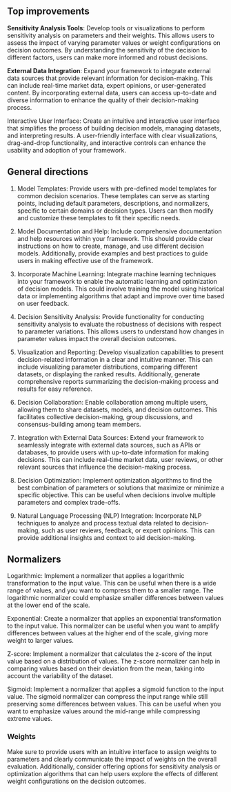 ## Top improvements
**Sensitivity Analysis Tools**: Develop tools or visualizations to perform sensitivity analysis on parameters and their weights. 
This allows users to assess the impact of varying parameter values or weight configurations on decision outcomes. 
By understanding the sensitivity of the decision to different factors, users can make more informed and robust decisions.

**External Data Integration**: Expand your framework to integrate external data sources that provide relevant information for decision-making. 
This can include real-time market data, expert opinions, or user-generated content. 
By incorporating external data, users can access up-to-date and diverse information to enhance the quality of their decision-making process.

Interactive User Interface: Create an intuitive and interactive user interface that simplifies the process of building decision models, 
managing datasets, and interpreting results. A user-friendly interface with clear visualizations, drag-and-drop functionality, and interactive controls can enhance the usability and adoption of your framework.




## General directions

1. Model Templates: Provide users with pre-defined model templates for common decision scenarios. These templates can serve as starting points,
including default parameters, descriptions, and normalizers, specific to certain domains or decision types. Users can then modify and customize these templates to fit their specific needs.

2. Model Documentation and Help: Include comprehensive documentation and help resources within your framework.
This should provide clear instructions on how to create, manage, and use different decision models.
Additionally, provide examples and best practices to guide users in making effective use of the framework.



5. Incorporate Machine Learning: Integrate machine learning techniques into your framework to enable the automatic learning and optimization of decision models.
This could involve training the model using historical data or implementing algorithms that adapt and improve over time based on user feedback.


6. Decision Sensitivity Analysis: Provide functionality for conducting sensitivity analysis to evaluate the robustness of decisions with respect to parameter variations.
This allows users to understand how changes in parameter values impact the overall decision outcomes.


7. Visualization and Reporting: Develop visualization capabilities to present decision-related information in a clear and intuitive manner.
This can include visualizing parameter distributions, comparing different datasets, or displaying the ranked results.
Additionally, generate comprehensive reports summarizing the decision-making process and results for easy reference.

8. Decision Collaboration: Enable collaboration among multiple users, allowing them to share datasets, models, and decision outcomes.
This facilitates collective decision-making, group discussions, and consensus-building among team members.


9. Integration with External Data Sources: Extend your framework to seamlessly integrate with external data sources, such as APIs or databases,
to provide users with up-to-date information for making decisions. This can include real-time market data, user reviews, or other relevant sources that influence the decision-making process.

10. Decision Optimization: Implement optimization algorithms to find the best combination of parameters or solutions that maximize or minimize a specific objective.
This can be useful when decisions involve multiple parameters and complex trade-offs.

11. Natural Language Processing (NLP) Integration: Incorporate NLP techniques to analyze and process textual data related to decision-making,
such as user reviews, feedback, or expert opinions. This can provide additional insights and context to aid decision-making.

## Normalizers
Logarithmic: Implement a normalizer that applies a logarithmic transformation to the input value. 
This can be useful when there is a wide range of values, and you want to compress them to a smaller range. 
The logarithmic normalizer could emphasize smaller differences between values at the lower end of the scale.

Exponential: Create a normalizer that applies an exponential transformation to the input value. 
This normalizer can be useful when you want to amplify differences between values at the higher end of the scale, giving more weight to larger values.

Z-score: Implement a normalizer that calculates the z-score of the input value based on a distribution of values. 
The z-score normalizer can help in comparing values based on their deviation from the mean, taking into account the variability of the dataset.

Sigmoid: Implement a normalizer that applies a sigmoid function to the input value. The sigmoid normalizer can compress the input range while still preserving some differences between values. 
This can be useful when you want to emphasize values around the mid-range while compressing extreme values.


### Weights

Make sure to provide users with an intuitive interface to assign weights to parameters and clearly communicate the impact of weights on the overall evaluation. 
Additionally, consider offering options for sensitivity analysis or optimization algorithms that can help users explore the effects of different weight configurations on the decision outcomes.
